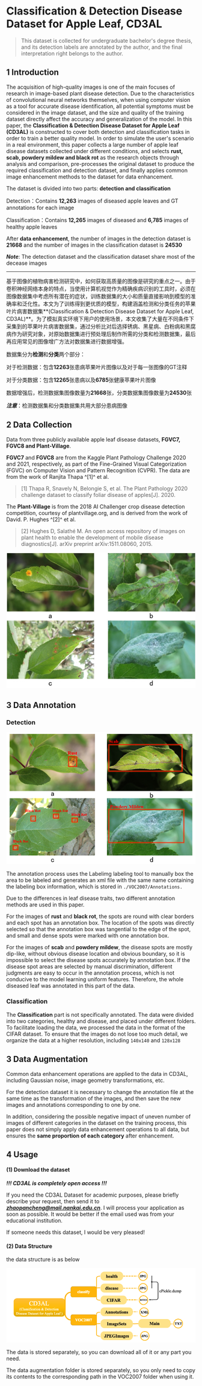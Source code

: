 # Classification & Detection Disease Dataset for Apple Leaf, CD3AL

> This dataset is collected for undergraduate bachelor's degree thesis, and its detection labels are annotated by the author, and the final interpretation right belongs to the author.

## 1 Introduction



The acquisition of high-quality images is one of the main focuses of research in image-based plant disease detection. Due to the characteristics of convolutional neural networks themselves, when using computer vision as a tool for accurate disease identification, all potential symptoms must be considered in the image dataset, and the size and quality of the training dataset directly affect the accuracy and generalization of the model. In this paper, the **Classification & Detection Disease Dataset for Apple Leaf (CD3AL)** is constructed to cover both detection and classification tasks in order to train a better quality model. In order to simulate the user's scenario in a real environment, this paper collects a large number of apple leaf disease datasets collected under different conditions, and selects **rust, scab, powdery mildew and black rot** as the research objects through analysis and comparison, pre-processes the original dataset to produce the required classification and detection dataset, and finally applies common image enhancement methods to the dataset for data enhancement.

The dataset is divided into two parts: **detection and classification**

Detection：Contains **12,263** images of diseased apple leaves and GT annotations for each image

Classification：Contains **12,265** images of diseased and **6,785** images of healthy apple leaves

After **data enhancement**, the number of images in the detection dataset is **21668** and the number of images in the classification dataset is **24530**

***Note***: The detection dataset and the classification dataset share most of the decease images

----

基于图像的植物病害检测研究中，如何获取高质量的图像是研究的重点之一。由于卷积神经网络本身的特点，当使用计算机视觉作为精确疾病识别的工具时，必须在图像数据集中考虑所有潜在的症状，训练数据集的大小和质量直接影响到模型的准确率和泛化性。本文为了训练得到更优质的模型，构建涵盖检测和分类任务的苹果叶片病害数据集**(Classification & Detection Disease Dataset for Apple Leaf, CD3AL)**。为了模拟真实环境下用户的使用场景，本文收集了大量在不同条件下采集到的苹果叶片病害数据集，通过分析比对后选择锈病、黑星病、白粉病和黑腐病作为研究对象，对原始数据集进行预处理后制作所需的分类和检测数据集，最后再应用常见的图像增广方法对数据集进行数据增强。

数据集分为**检测**和**分类**两个部分：

对于检测数据：包含**12263**张患病苹果叶片图像以及对于每一张图像的GT注释

对于分类数据：包含**12265**张患病以及**6785**张健康苹果叶片图像

数据增强后，检测数据集图像数量为**21668**张，分类数据集图像数量为**24530**张

***注意***：检测数据集和分类数据集共用大部分患病图像

## 2 Data Collection

Data from three publicly available apple leaf disease datasets, **FGVC7, FGVC8 and Plant-Village**. 

**FGVC7** and **FGVC8** are from the Kaggle Plant Pathology Challenge 2020 and 2021, respectively, as part of the Fine-Grained Visual Categorization (FGVC) on Computer Vision and Pattern Recognition (CVPR). The data are from the work of Ranjita Thapa ^[1]^ et al.

> [1]   Thapa R, Snavely N, Belongie S, et al. The Plant Pathology 2020 challenge dataset to classify foliar disease of apples[J]. 2020.

The **Plant-Village** is from the 2018 AI Challenger crop disease detection competition, courtesy of plantvillage.org, and is derived from the work of David. P. Hughes ^[2]^ et al.

> [2]   Hughes D, Salathé M. An open access repository of images on plant health to enable the development of mobile disease diagnostics[J]. arXiv preprint arXiv:1511.08060, 2015.

![Four disease examples](./imgs/1.jpg)

## 3 Data Annotation

### Detection

![2](./imgs/2.png)

The annotation process uses the Labelimg labeling tool to manually box the area to be labeled and generates an xml file with the same name containing the labeling box information, which is stored in  `./VOC2007/Annotations.`

Due to the differences in leaf disease traits, two different annotation methods are used in this paper.

For the images of **rust** and **black rot**, the spots are round with clear borders and each spot has an annotation box. The location of the spots was directly selected so that the annotation box was tangential to the edge of the spot, and small and dense spots were marked with one annotation box.

For the images of **scab** and **powdery mildew**, the disease spots are mostly dip-like, without obvious disease location and obvious boundary, so it is impossible to select the disease spots accurately by annotation box. If the disease spot areas are selected by manual discrimination, different judgments are easy to occur in the annotation process, which is not conducive to the model learning uniform features. Therefore, the whole diseased leaf was annotated in this part of the data.

### Classification

The **Classification** part is not specifically annotated. The data were divided into two categories, healthy and disease, and placed under different folders.  To facilitate loading the data, we processed the data in the format of the CIFAR dataset. To ensure that the images do not lose too much detail, we organize the data at a higher resolution, including `140x140` and `128x128`

## 3 Data Augmentation

Common data enhancement operations are applied to the data in CD3AL, including Gaussian noise, image geometry transformations, etc. 

For the detection dataset it is necessary to change the annotation file at the same time as the transformation of the images, and then save the new images and annotations corresponding to one by one. 

In addition, considering the possible negative impact of uneven number of images of different categories in the dataset on the training process, this paper does not simply apply data enhancement operations to all data, but ensures the **same proportion of each category** after enhancement.

## 4 Usage

#### (1) Download the dataset

***!!! CD3AL is completely open access !!!***

If you need the CD3AL Dataset for academic purposes, please briefly describe your request, then send it to ***[zhaopancheng@mail.nankai.edu.cn](mailto:zhaopancheng@mail.nankai.edu.cn)***. I will process your application as soon as possible. It would be better if the email used was from your educational institution.

If someone needs this dataset, I would be very pleased!

#### (2) Data Structure

the data structure is as below

![3](./imgs/3.png)

The data is stored separately, so you can download all of it or any part you need.

The data augmentation folder is stored separately, so you only need to copy its contents to the corresponding path in the VOC2007 folder when using it.
